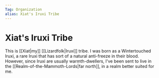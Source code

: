 ```yaml
---
Tag: Organization
alias: Xiat's Iruxi Tribe
---
```

# Xiat's Iruxi Tribe
This is [[Xiat|my]] [[Lizardfolk|Iruxi]] tribe. I was born as a Wintertouched Iruxi, a rare Iruxi that has sort of a natural anti-freeze in their blood. However, since Iruxi are usually warmth-dwellers, I've been sent to live in the [[Realm-of-the-Mammoth-Lords|far north]], in a realm better suited for me. 